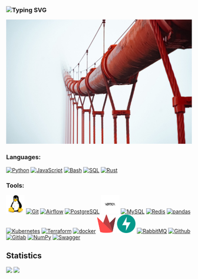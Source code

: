 ### ![Typing SVG](https://readme-typing-svg.herokuapp.com?size=26&color=4E9F3D&width=500&lines=Hi+there+%F0%9F%91%8B%2C+I'm+Dmitry)

![](img/way.jpeg)

### Languages:

<a href="https://python.org/" title="Python"><img src="https://github.com/get-icon/geticon/raw/master/icons/python.svg" alt="Python" width="50px" height="50px"></a>
<a href="https://developer.mozilla.org/en-US/docs/Web/JavaScript" title="JavaScript"><img src="https://github.com/get-icon/geticon/raw/master/icons/javascript.svg" alt="JavaScript" width="50px" height="50px"></a>
<a href="https://gnu.org/software/bash/" title="Bash"><img src="https://github.com/get-icon/geticon/raw/master/icons/bash.svg" alt="Bash" width="50px" height="50px"></a>
<a href="https://www.contrib.andrew.cmu.edu/~shadow/sql/sql1992.txt" title="SQL"><img src="https://upload.wikimedia.org/wikipedia/commons/d/d7/Sql_data_base_with_logo.svg" alt="SQL" width="50px" height="50px"></a>
<a href="https://www.rust-lang.org/" title="Rust"><img src="https://www.rust-lang.org/static/images/rust-logo-blk.svg" alt="Rust" width="50px" height="50px"></a>

### Tools:

<a href="https://linux.org/" title="Linux"><img src="img/logo/linux.svg" alt="Linux" width="50px" height="50px"></a>
<a href="https://git-scm.com/" title="Git"><img src="https://github.com/get-icon/geticon/raw/master/icons/git-icon.svg" alt="Git" width="50px" height="50px"></a>
<a href="https://airflow.apache.org/" title="Airflow"><img src="https://github.com/get-icon/geticon/raw/master/icons/airflow.svg" alt="Airflow" width="50px" height="50px"></a>
<a href="https://postgresql.org/" title="PostgreSQL"><img src="https://github.com/get-icon/geticon/raw/master/icons/postgresql.svg" alt="PostgreSQL" width="50px" height="50px"></a>
<a href="https://vertica.com/" title="Vertica"><img src="img/logo/Vertica.svg" alt="Vertica" width="50px" height="50px"></a>
<a href="https://mysql.com/" title="MySQL"><img src="https://github.com/get-icon/geticon/raw/master/icons/mysql.svg" alt="MySQL" width="50px" height="50px"></a>
<a href="https://redis.com/" title="Redis"><img src="https://github.com/get-icon/geticon/raw/master/icons/redis.svg" alt="Redis" width="50px" height="50px"></a>
<a href="https://pandas.pydata.org/" title="pandas"><img src="https://github.com/get-icon/geticon/raw/master/icons/pandas-icon.svg" alt="pandas" width="50px" height="50px"></a>
<a href="https://kubernetes.io/" title="Kubernetes"><img src="https://github.com/get-icon/geticon/raw/master/icons/kubernetes.svg" alt="Kubernetes" width="50px" height="50px"></a>
<a href="https://terraform.io/" title="Terraform"><img src="https://github.com/get-icon/geticon/raw/master/icons/terraform.svg" alt="Terraform" width="50px" height="50px"></a>
<a href="https://docker.com/" title="docker"><img src="https://github.com/get-icon/geticon/raw/master/icons/docker-icon.svg" alt="docker" width="50px" height="50px"></a>
<a href="https://streamlit.io/" title="Streamlit"><img src="img/logo/streamlit.svg" alt="Streamlit" width="50px" height="50px"></a>
<a href="https://fastapi.tiangolo.com/" title="Fastapi"><img src="img/logo/fastapi.svg" alt="Fastapi" width="50px" height="50px"></a>
<a href="https://rabbitmq.com/" title="RabbitMQ"><img src="https://github.com/get-icon/geticon/raw/master/icons/rabbitmq.svg" alt="RabbitMQ" width="50px" height="50px"></a>
<a href="https://github.com/" title="Github"><img src="https://github.com/get-icon/geticon/raw/master/icons/github-icon.svg" alt="Github" width="50px" height="50px"></a>
<a href="https://gitlab.com/" title="Gitlab"><img src="https://github.com/get-icon/geticon/raw/master/icons/gitlab.svg" alt="Gitlab" width="50px" height="50px"></a>
<a href="https://numpy.org/" title="NumPy"><img src="https://github.com/get-icon/geticon/raw/master/icons/numpy-icon.svg" alt="NumPy" width="50px" height="50px"></a>
<a href="https://swagger.io/" title="Swagger"><img src="https://github.com/get-icon/geticon/raw/master/icons/swagger.svg" alt="Swagger" width="50px" height="50px"></a>

## Statistics

![](https://komarev.com/ghpvc/?username=dKosarevsky)
![](https://img.shields.io/github/followers/dKosarevsky?label=Followers&style=social)


